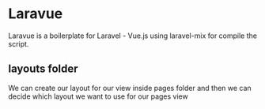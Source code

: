 # Laravue

Laravue is a boilerplate for Laravel - Vue.js using laravel-mix for compile the script.

## layouts folder

We can create our layout for our view inside pages folder and then we can decide which layout we want to use for our pages view